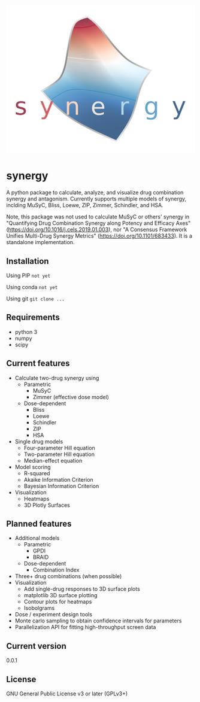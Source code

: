 ![synergy](https://github.com/djwooten/synergy/raw/master/logo.png)

# synergy

A python package to calculate, analyze, and visualize drug combination synergy and antagonism. Currently supports multiple models of synergy, inclding MuSyC, Bliss, Loewe, ZIP, Zimmer, Schindler, and HSA.

Note, this package was not used to calculate MuSyC or others' synergy in "Quantifying Drug Combination Synergy along Potency and Efficacy Axes" (https://doi.org/10.1016/j.cels.2019.01.003), nor "A Consensus Framework Unifies Multi-Drug Synergy Metrics" (https://doi.org/10.1101/683433). It is a standalone implementation.

## Installation

Using PIP
`not yet`

Using conda
`not yet`

Using git
`git clone ...`

## Requirements
* python 3
* numpy
* scipy

## Current features
* Calculate two-drug synergy using
  * Parametric
    * MuSyC
    * Zimmer (effective dose model)
  * Dose-dependent
    * Bliss
    * Loewe
    * Schindler
    * ZIP
    * HSA
* Single drug models
  * Four-parameter Hill equation
  * Two-parameter Hill equation
  * Median-effect equation
* Model scoring
  * R-squared
  * Akaike Information Criterion
  * Bayesian Information Criterion
* Visualization
  * Heatmaps
  * 3D Plotly Surfaces

## Planned features
* Additional models
  * Parametric
    * GPDI
    * BRAID
  * Dose-dependent
    * Combination Index
* Three+ drug combinations (when possible)
* Visualization
  * Add single-drug responses to 3D surface plots
  * matplotlib 3D surface plotting
  * Contour plots for heatmaps
  * Isobolgrams
* Dose / experiment design tools
* Monte carlo sampling to obtain confidence intervals for parameters
* Parallelization API for fitting high-throughput screen data

## Current version
0.0.1

## License
GNU General Public License v3 or later (GPLv3+)

